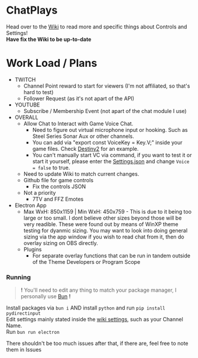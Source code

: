 # ChatPlays
Head over to the [Wiki](https://github.com/AlgorithmicPolicyIndex/ChatPlays/wiki) to read more and specific things about Controls and Settings!  
**Have fix the Wiki to be up-to-date**


# Work Load / Plans
 - TWITCH
 	- Channel Point reward to start for viewers (I'm not affiliated, so that's hard to test)
	- Follower Request (as it's not apart of the API)
 - YOUTUBE
	- Subscribe / Membership Event (not apart of the chat module I use)
 - OVERALL
	- Allow Chat to Interact with Game Voice Chat.
		- Need to figure out virtual microphone input or hooking. Such as Steel Series Sonar Aux or other channels.
		- You can add via "export const VoiceKey = Key.V;" inside your game files. Check [Destiny2](./src/games/Destiny2.ts) for an example.
		- You can't manually start VC via command, if you want to test it or start it yourself, please enter the [Settings.json](./JSON/settings.json) and change `Voice = false` to true.
	- Need to update Wiki to match current changes.
 	- Github file for game controls
		- Fix the controls JSON
	- Not a priority
		- 7TV and FFZ Emotes
 - Electron App
	- Max WxH: 850x1159 | Min WxH: 450x759 - This is due to it being too large or too small. I dont believe other sizes beyond those will be very readible. These were found out by means of WinXP theme testing for dyanmic sizing. You may want to look into doing general sizing via the app window if you wish to read chat from it, then do overlay sizing on OBS directly.
	- Plugins
		- For separate overlay functions that can be run in tandem outside of the Theme Developers or Program Scope

### Running
> **!** You'll need to edit any thing to match your package manager, I personally use [Bun](https://bun.sh) **!**

Install packages via `bun i` AND install `python` and run `pip install pydirectinput`  
Edit settings mainly stated inside the [wiki settings](https://github.com/AlgorithmicPolicyIndex/ChatPlays/wiki/Settings#main-settings), such as your Channel Name.  
Run `bun run electron`  

There shouldn't be too much issues after that, if there are, feel free to note them in Issues